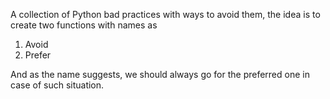 A collection of Python bad practices with ways to avoid them,
the idea is to create two functions with names as

1. Avoid
2. Prefer

And as the name suggests, we should always go for the preferred one in case of such situation.